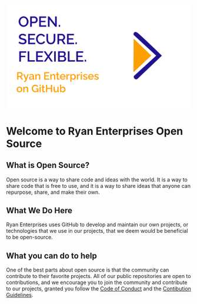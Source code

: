 <img src="images/README.jpg" alt="Ryan Enterprises Open Source Banner" />

# Welcome to Ryan Enterprises Open Source

## What is Open Source?

Open source is a way to share code and ideas with the world. It is a way to share code that is free to use, and it is a way to share ideas that anyone can repurpose, share, and make their own.

## What We Do Here

Ryan Enterprises uses GitHub to develop and maintain our own projects, or technologies that we use in our projects, that we deem would be beneficial to be open-source.

## What you can do to help

One of the best parts about open source is that the community can contribute to their favorite projects. All of our public repositories are open to contributions, and we encourage you to join the community and contribute to our projects, granted you follow the [Code of Conduct](CODE_OF_CONDUCT.md) and the [Contibution Guidelines](CONTRIBUTING.md).




<!--

**Here are some ideas to get you started:**

🙋‍♀️ A short introduction - what is your organization all about?
🌈 Contribution guidelines - how can the community get involved?
👩‍💻 Useful resources - where can the community find your docs? Is there anything else the community should know?
🍿 Fun facts - what does your team eat for breakfast?
🧙 Remember, you can do mighty things with the power of [Markdown](https://docs.github.com/github/writing-on-github/getting-started-with-writing-and-formatting-on-github/basic-writing-and-formatting-syntax)
-->
